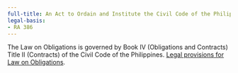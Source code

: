 ```yaml
---
full-title: An Act to Ordain and Institute the Civil Code of the Philippines
legal-basis:
- RA 386
---
```


The Law on Obligations is governed by Book IV (Obligations and Contracts) Title II (Contracts) of the Civil Code of the Philippines. [Legal provisions for Law on Obligations](https://chanrobles.com/civilcodeofthephilippinesbook4.htm#).

